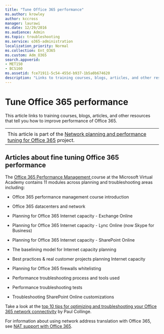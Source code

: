 ```yaml
---
title: "Tune Office 365 performance"
ms.author: krowley
author: kccross
manager: laurawi
ms.date: 12/29/2016
ms.audience: Admin
ms.topic: troubleshooting
ms.service: o365-administration
localization_priority: Normal
ms.collection: Ent_O365
ms.custom: Adm_O365
search.appverid:
- MET150
- BCS160
ms.assetid: fce71911-5c54-455d-b937-1b5a0b674620
description: "Links to training courses, blogs, articles, and other resources that tell you how to improve performance of Office 365."
---
```


# Tune Office 365 performance

This article links to training courses, blogs, articles, and other resources that tell you how to improve performance of Office 365.
  
||
|:-----|
||
| This article is part of the [Network planning and performance tuning for Office 365](https://aka.ms/tune) project. ||
   
## Articles about fine tuning Office 365 performance

The [Office 365 Performance Management ](https://aka.ms/tunemva) course at the Microsoft Virtual Academy contains 11 modules across planning and troubleshooting areas including: 
  
- Office 365 performance management course introduction
    
- Office 365 datacenters and network
    
- Planning for Office 365 Internet capacity - Exchange Online
    
- Planning for Office 365 Internet capacity - Lync Online (now Skype for Business)
    
- Planning for Office 365 Internet capacity - SharePoint Online
    
- The baselining model for Internet capacity planning
    
- Best practices &amp; real customer projects planning Internet capacity
    
- Planning for Office 365 firewalls whitelisting
    
- Performance troubleshooting process and tools used
    
- Performance troubleshooting tests
    
- Troubleshooting SharePoint Online customizations
    
Take a look at the [top 10 tips for optimizing and troubleshooting your Office 365 network connectivity](https://blogs.technet.com/b/onthewire/archive/2014/06/18/top-10-tips-for-optimising-amp-troubleshooting-your-office-365-network-connectivity.aspx) by Paul Collinge. 
  
For information about using network address translation with Office 365, see [NAT support with Office 365](nat-support-with-office-365.md).
  

